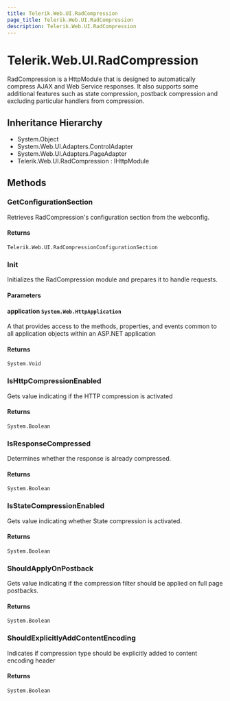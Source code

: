 ```yaml
---
title: Telerik.Web.UI.RadCompression
page_title: Telerik.Web.UI.RadCompression
description: Telerik.Web.UI.RadCompression
---
```


# Telerik.Web.UI.RadCompression

RadCompression is a HttpModule that is designed to automatically compress AJAX and Web Service responses.
            It also supports some additional features such as state compression, postback compression and excluding particular handlers from compression.

## Inheritance Hierarchy

* System.Object
* System.Web.UI.Adapters.ControlAdapter
* System.Web.UI.Adapters.PageAdapter
* Telerik.Web.UI.RadCompression : IHttpModule

## Methods

###  GetConfigurationSection

Retrieves RadCompression's configuration section from the webconfig.

#### Returns

`Telerik.Web.UI.RadCompressionConfigurationSection` 

###  Init

Initializes the RadCompression module and prepares it to handle requests.

#### Parameters

#### application `System.Web.HttpApplication`

A  that provides access to the methods, properties, 
            and events common to all application objects within an ASP.NET application

#### Returns

`System.Void` 

###  IsHttpCompressionEnabled

Gets value indicating if the HTTP compression is activated

#### Returns

`System.Boolean` 

###  IsResponseCompressed

Determines whether the response is already compressed.

#### Returns

`System.Boolean` 

###  IsStateCompressionEnabled

Gets value indicating whether State compression is activated.

#### Returns

`System.Boolean` 

###  ShouldApplyOnPostback

Gets value indicating if the compression filter should be applied on full page postbacks.

#### Returns

`System.Boolean` 

###  ShouldExplicitlyAddContentEncoding

Indicates if compression type should be explicitly added to content encoding header

#### Returns

`System.Boolean` 


